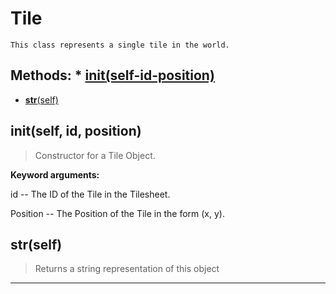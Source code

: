 # Tile 
 ```
 This class represents a single tile in the world. 
```
## Methods: * [__init__(self-id-position)](/#__init__self-id-position) 
* [__str__(self)](/#__str__self) 
## __init__(self, id, position) 

  

 > Constructor for a Tile Object.

 

 **Keyword arguments:**

 id -- The ID of the Tile in the Tilesheet.

 Position -- The Position of the Tile in the form (x, y). 

## __str__(self) 

  

 > Returns a string representation of this object 

--- 